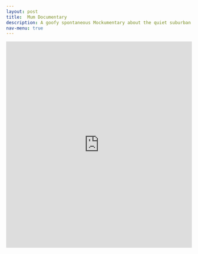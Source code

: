 ```yaml
---
layout: post
title:  Mum Documentary
description: A goofy spontaneous Mockumentary about the quiet suburban life of my Mum.
nav-menu: true
---
```


<iframe width="100%" height="560" position="absolute" src="https://www.youtube.com/watch?v=sPlPthUV23c" frameborder="0" allowfullscreen></iframe>

